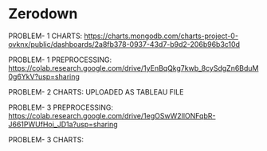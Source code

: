 # Zerodown
PROBLEM- 1 CHARTS:
https://charts.mongodb.com/charts-project-0-ovknx/public/dashboards/2a8fb378-0937-43d7-b9d2-206b96b3c10d

PROBLEM- 1 PREPROCESSING:
https://colab.research.google.com/drive/1yEnBqQkg7kwb_8cySdgZn6BduM0g6YkV?usp=sharing

PROBLEM- 2 CHARTS:
UPLOADED AS TABLEAU FILE

PROBLEM- 3 PREPROCESSING:
https://colab.research.google.com/drive/1egOSwW2IlONFqbR-J661PWUfHoi_JD1a?usp=sharing

PROBLEM- 3 CHARTS:
